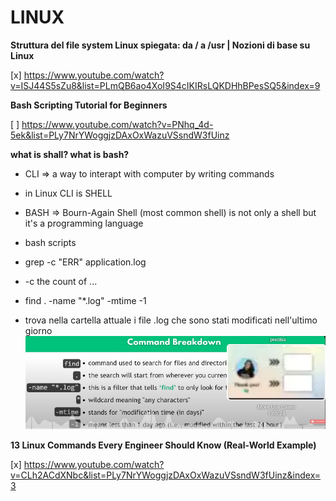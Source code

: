 # **LINUX**

**Struttura del file system Linux spiegata: da / a /usr | Nozioni di base su Linux**

[x]  https://www.youtube.com/watch?v=ISJ44S5sZu8&list=PLmQB6ao4XoI9S4cIKIRsLQKDHhBPesSQ5&index=9

**Bash Scripting Tutorial for Beginners**

[ ]  https://www.youtube.com/watch?v=PNhq_4d-5ek&list=PLy7NrYWoggjzDAxOxWazuVSsndW3fUinz

**what is shall? what is bash?**

- CLI => a way to interapt with computer by writing commands
- in Linux CLI is SHELL
- BASH => Bourn-Again Shell (most common shell) is not only a shell but it's a programming language
- bash scripts 

- grep -c "ERR" application.log

- -c the count of ...
- find . -name "*.log" -mtime -1
- trova nella cartella attuale i file .log che sono stati modificati nell'ultimo giorno
![alt text](attachments/commands-log-11.png)

**13 Linux Commands Every Engineer Should Know (Real-World Example)**

[x]  https://www.youtube.com/watch?v=CLh2ACdXNbc&list=PLy7NrYWoggjzDAxOxWazuVSsndW3fUinz&index=3


